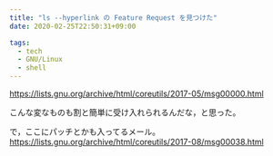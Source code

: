 ```yaml
---
title: "ls --hyperlink の Feature Request を見つけた"
date: 2020-02-25T22:50:31+09:00

tags:
  - tech
  - GNU/Linux
  - shell
---
```


https://lists.gnu.org/archive/html/coreutils/2017-05/msg00000.html

こんな変なものも割と簡単に受け入れられるんだな，と思った。

で，ここにパッチとかも入ってるメール。
https://lists.gnu.org/archive/html/coreutils/2017-08/msg00038.html

